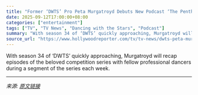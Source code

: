 ```yaml
---
title: "Former ‘DWTS’ Pro Peta Murgatroyd Debuts New Podcast ‘The Penthouse With Peta’ (Exclusive)"
date: 2025-09-12T17:00:00+08:00
categories: ["entertainment"]
tags: ["TV", "TV News", "Dancing with the Stars", "Podcast"]
summary: "With season 34 of ‘DWTS’ quickly approaching, Murgatroyd will recap episodes of the beloved competition series with fellow professional dancers during a segment of the series each week."
source_url: "https://www.hollywoodreporter.com/tv/tv-news/dwts-peta-murgatroyd-podcast-the-penthouse-1236357826/"
---
```


With season 34 of ‘DWTS’ quickly approaching, Murgatroyd will recap episodes of the beloved competition series with fellow professional dancers during a segment of the series each week.

---

*来源: [原文链接](https://www.hollywoodreporter.com/tv/tv-news/dwts-peta-murgatroyd-podcast-the-penthouse-1236357826/)*
